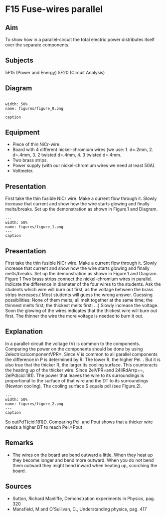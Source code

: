 # F15 Fuse-wires parallel 
    
  
## Aim   
 To show how in a parallel-circuit the total electric power distributes itself over the separate components.    
  
## Subjects   
 5F15 (Power and Energy) 5F20 (Circuit Analysis)   
  
## Diagram   
   
```{figure} figures/figure_0.png  
---  
width: 50%  
name: figures/figure_0.png  
---  
caption  
``` 
      
  
## Equipment   
 
 *  Piece of thin NiCr-wire. 
 *  Board with 4 different nickel-chromium wires (we use: 1. d=.2mm, 2. d=.4mm, 3. 2 twisted d=.4mm, 4. 3 twisted d=.4mm. 
 *  Two brass strips. 
 *  Power supply (with our nickel-chromium wires we need at least 50A). 
 *  Voltmeter.
     
  
## Presentation   
 First take the thin fusible NiCr wire. Make a current flow through it. Slowly increase that current and show how the wire starts glowing and finally melts/breaks. Set up the demonstration as shown in Figure.1 and Diagram.    
```{figure} figures/figure_1.png  
---  
width: 50%  
name: figures/figure_1.png  
---  
caption  
``` 
     
  
## Presentation   
 First take the thin fusible NiCr wire. Make a current flow through it. Slowly increase that current and show how the wire starts glowing and finally melts/breaks. Set up the demonstration as shown in Figure.1 and Diagram.   Figure 1   Two brass strips connect the nickel-chromium wires in parallel. Indicate the difference in diameter of the four wires to the students. Ask the students which wire will burn out first, as the voltage between the brass strips increases.( Most students will guess the wrong answer. Guessing possibilities: None of them melts; all melt together at the same time; the thinnest melts first; the thickest melts first; ...) Slowly increase the voltage. Soon the glowing of the wires indicates that the thickest wire will burn out first. The thinner the wire the more voltage is needed to burn it out.    
  
## Explanation   
 In a parallel-circuit the voltage (V) is common to the components. Comparing the power on the components should be done by using 2electricalcomponentVPR=. Since V is common to all parallel components the difference in P is determined by R: The lower R, the higher Pel. . But it is also true that the thicker R, the larger its cooling surface. This counteracts the heating up of the thicker wire. Since 2elVPR=and 24llRdArrp==, 2elPd(cid:181). The power that leaves the wire to its surroundings is proportional to the surface of that wire and the DT to its surroundings (Newton cooling). The cooling surface S equals pdl (see Figure.2).    
```{figure} figures/figure_2.png  
---  
width: 50%  
name: figures/figure_2.png  
---  
caption  
``` 
 So outPdT(cid:181)D. Comparing Pel. and Pout shows that a thicker wire needs a higher DT to reach Pel.=Pout .        
  
## Remarks   
 
 *  The wires on the board are bend outward a little. When they heat up they become longer and bend more outward. When you do not bend them outward they might bend inward when heating up, scorching the board.
    
  
## Sources   
 
 *  Sutton, Richard Manliffe, Demonstration experiments in Physics, pag. 320 
 *  Mansfield, M and O'Sullivan, C., Understanding physics, pag. 417
  